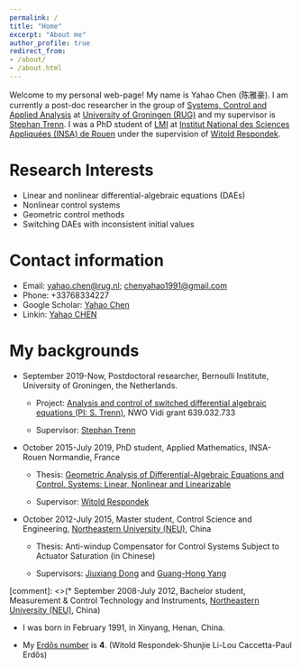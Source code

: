 ```yaml
---
permalink: /
title: "Home"
excerpt: "About me"
author_profile: true
redirect_from: 
- /about/
- /about.html
---
```


Welcome to my personal web-page! My name is Yahao Chen (陈雅豪). I am currently a post-doc researcher in the group of [Systems, Control and Applied Analysis](https://www.rug.nl/staff/departments/11710) at [University of Groningen (RUG)](https://www.rug.nl/) and my supervisor is [Stephan Trenn](https://stephantrenn.net/). I was a PhD student of [LMI](http://lmi.insa-rouen.fr/) at [Institut National des Sciences Appliquées (INSA) de Rouen](https://www.insa-rouen.fr/) under the supervision of [Witold Respondek](http://lmi.insa-rouen.fr/9-membres/professeurs/19-respondek-witold.html).

Research Interests
======
* Linear and nonlinear differential-algebraic equations (DAEs)
* Nonlinear control systems
* Geometric control methods
* Switching DAEs with inconsistent initial values

Contact information
======
* Email: yahao.chen@rug.nl;  chenyahao1991@gmail.com
* Phone: +33768334227
* Google Scholar: [Yahao Chen](https://scholar.google.com/citations?user=xTOD5hAAAAAJ&hl=en&authuser=1#)
* Linkin: [Yahao CHEN](https://www.linkedin.com/in/%E9%9B%85%E8%B1%AA-%E9%99%88-81639113a/)

My backgrounds
======
* September 2019-Now, Postdoctoral researcher, Bernoulli Institute, University of Groningen, the Netherlands.

    - Project: [Analysis and control of switched differential algebraic equations  (PI: S. Trenn)](https://stephantrenn.net/analysis-and-control-of-switched-differential-algebraic-equations/), NWO Vidi grant 639.032.733

    - Supervisor: [Stephan Trenn](https://stephantrenn.net/)

* October 2015-July 2019,  PhD student, Applied Mathematics, INSA-Rouen Normandie, France

    - Thesis: [Geometric Analysis of Differential-Algebraic Equations and Control. Systems: Linear, Nonlinear and Linearizable](https://www.theses.fr/2019NORMIR04.pdf)

    - Supervisor: [Witold Respondek](http://lmi.insa-rouen.fr/9-membres/professeurs/19-respondek-witold.html)

* October 2012-July 2015, Master student, Control Science and Engineering, [Northeastern University (NEU)](http://english.neu.edu.cn/), China

    - Thesis: Anti-windup Compensator for Control Systems Subject to Actuator Saturation (in Chinese)

    - Supervisors: [Jiuxiang Dong](http://faculty.neu.edu.cn/ise/dongjiuxiang/DongHomePage.htm) and [Guang-Hong Yang](http://faculty.neu.edu.cn/ise/yangguanghong/) 

[comment]: <>(* September 2008-July 2012, Bachelor student, Measurement & Control Technology and Instruments, [Northeastern University (NEU)](http://english.neu.edu.cn/), China)

* I was born in February 1991, in Xinyang, Henan, China. 

* My [Erdős number](https://en.wikipedia.org/wiki/Erd%C5%91s_number) is **4**. (Witold Respondek-Shunjie Li-Lou Caccetta-Paul Erdős)
